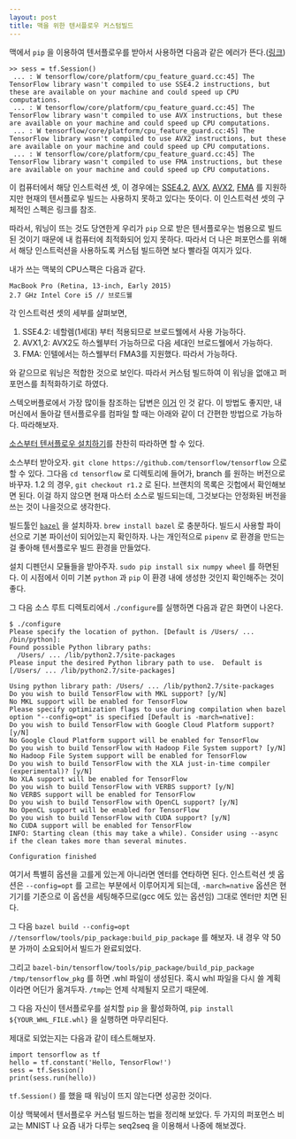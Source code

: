 ```yaml
---
layout: post
title: 맥을 위한 텐서플로우 커스텀빌드
---
```


맥에서 `pip` 을 이용하여 텐서플로우를 받아서 사용하면 다음과 같은 에러가 뜬다.([링크](https://www.tensorflow.org/install/install_mac))

```
>> sess = tf.Session()
 ... : W tensorflow/core/platform/cpu_feature_guard.cc:45] The TensorFlow library wasn't compiled to use SSE4.2 instructions, but these are available on your machine and could speed up CPU computations.
 ... : W tensorflow/core/platform/cpu_feature_guard.cc:45] The TensorFlow library wasn't compiled to use AVX instructions, but these are available on your machine and could speed up CPU computations.
 ... : W tensorflow/core/platform/cpu_feature_guard.cc:45] The TensorFlow library wasn't compiled to use AVX2 instructions, but these are available on your machine and could speed up CPU computations.
 ... : W tensorflow/core/platform/cpu_feature_guard.cc:45] The TensorFlow library wasn't compiled to use FMA instructions, but these are available on your machine and could speed up CPU computations.
```

이 컴퓨터에서 해당 인스트럭션 셋, 이 경우에는 [SSE4.2](https://ko.wikipedia.org/wiki/SSE4#SSE4.2), [AVX](https://en.wikipedia.org/wiki/Advanced_Vector_Extensions), [AVX2](https://en.wikipedia.org/wiki/Advanced_Vector_Extensions#Advanced_Vector_Extensions_2), [FMA](https://ko.wikipedia.org/wiki/FMA_%EB%AA%85%EB%A0%B9%EC%96%B4_%EC%A7%91%ED%95%A9) 를 지원하지만 현재의 텐서플로우 빌드는 사용하지 못하고 있다는 뜻이다. 이 인스트럭션 셋의 구체적인 스펙은 링크를 참조.

따라서, 워닝이 뜨는 것도 당연한게 우리가 `pip` 으로 받은 텐서플로우는 범용으로 빌드된 것이기 때문에 내 컴퓨터에 최적화되어 있지 못하다. 따라서 더 나은 퍼포먼스를 위해서 해당 인스트럭션을 사용하도록 커스텀 빌드하면 보다 빨라질 여지가 있다.

내가 쓰는 맥북의 CPU스팩은 다음과 같다.
```
MacBook Pro (Retina, 13-inch, Early 2015)
2.7 GHz Intel Core i5 // 브로드웰
```

각 인스트럭션 셋의 세부를 살펴보면,

1.  SSE4.2: 네할렘(1세대) 부터 적용되므로 브로드웰에서 사용 가능하다.
2.  AVX1,2: AVX2도 하스웰부터 가능하므로 다음 세대인 브로드웰에서 가능하다.
3.  FMA: 인텔에서는 하스웰부터 FMA3를 지원했다. 따라서 가능하다.

와 같으므로 워닝은 적합한 것으로 보인다. 따라서 커스텀 빌드하여 이 워닝을 없애고 퍼포먼스를 최적화하기로 하였다.

스텍오버플로에서 가장 많이들 참조하는 답변은 [이거](https://stackoverflow.com/questions/41293077/how-to-compile-tensorflow-with-sse4-2-and-avx-instructions) 인 것 같다. 이 방법도 좋지만, 내 머신에서 돌아갈 텐서플로우를 컴파일 할 때는 아래와 같이 더 간편한 방법으로 가능하다. 따라해보자.

[소스부터 텐서플로우 설치하기](https://www.tensorflow.org/install/install_sources)를 찬찬히 따라하면 할 수 있다.

소스부터 받아오자. `git clone https://github.com/tensorflow/tensorflow` 으로 할 수 있다. 그다음 `cd tensorflow` 로 디렉토리에 들어가, branch 를 원하는 버전으로 바꾸자. 1.2 의 경우, `git checkout r1.2` 로 된다. 브랜치의 목록은 깃헙에서 확인해보면 된다. 이걸 하지 않으면 현재 마스터 소스로 빌드되는데, 그것보다는 안정화된 버전을 쓰는 것이 나을것으로 생각한다.

빌드툴인 [`bazel`](https://bazel.build/) 을 설치하자. `brew install bazel` 로 충분하다. 빌드시 사용할 파이선으로 기본 파이선이 되어있는지 확인하자. 나는 개인적으로 `pipenv` 로 환경을 만드는 걸 좋아해 텐서플로우 빌드 환경을 만들었다.

설치 디펜던시 모듈들을 받아주자. `sudo pip install six numpy wheel` 를 하면된다. 이 시점에서 이미 기본 `python` 과 `pip` 이 환경 내에 생성한 것인지 확인해주는 것이 좋다.

그 다음 소스 루트 디렉토리에서 `./configure`를 실행하면 다음과 같은 화면이 나온다.

```
$ ./configure
Please specify the location of python. [Default is /Users/ ... /bin/python]:
Found possible Python library paths:
  /Users/ ... /lib/python2.7/site-packages
Please input the desired Python library path to use.  Default is [/Users/ ... /lib/python2.7/site-packages]

Using python library path: /Users/ ... /lib/python2.7/site-packages
Do you wish to build TensorFlow with MKL support? [y/N]
No MKL support will be enabled for TensorFlow
Please specify optimization flags to use during compilation when bazel option "--config=opt" is specified [Default is -march=native]:
Do you wish to build TensorFlow with Google Cloud Platform support? [y/N]
No Google Cloud Platform support will be enabled for TensorFlow
Do you wish to build TensorFlow with Hadoop File System support? [y/N]
No Hadoop File System support will be enabled for TensorFlow
Do you wish to build TensorFlow with the XLA just-in-time compiler (experimental)? [y/N]
No XLA support will be enabled for TensorFlow
Do you wish to build TensorFlow with VERBS support? [y/N]
No VERBS support will be enabled for TensorFlow
Do you wish to build TensorFlow with OpenCL support? [y/N]
No OpenCL support will be enabled for TensorFlow
Do you wish to build TensorFlow with CUDA support? [y/N]
No CUDA support will be enabled for TensorFlow
INFO: Starting clean (this may take a while). Consider using --async if the clean takes more than several minutes.

Configuration finished
```

여기서 특별히 옵션을 고를게 있는게 아니라면 엔터를 연타하면 된다. 인스트럭션 셋 옵션은 `--config=opt` 를 고르는 부분에서 이루어지게 되는데, `-march=native` 옵션은 현 기기를 기준으로 이 옵션을 세팅해주므로(gcc 에도 있는 옵션임) 그대로 엔터만 치면 된다.

그 다음 `bazel build --config=opt //tensorflow/tools/pip_package:build_pip_package` 를 해보자. 내 경우 약 50분 가까이 소요되어서 빌드가 완료되었다.

그리고 `bazel-bin/tensorflow/tools/pip_package/build_pip_package /tmp/tensorflow_pkg` 를 하면 .whl 파일이 생성된다. 혹시 whl 파일을 다시 쓸 계획이라면 어딘가 옮겨두자. `/tmp`는 언제 삭제될지 모르기 때문에.

그 다음 자신이 텐서플로우를 설치할 `pip` 을 활성화하여, `pip install ${YOUR_WHL_FILE.whl}` 을 실행하면 마무리된다.

제대로 되었는지는 다음과 같이 테스트해보자.

```
import tensorflow as tf
hello = tf.constant('Hello, TensorFlow!')
sess = tf.Session()
print(sess.run(hello))
```

`tf.Session()` 를 했을 때 워닝이 뜨지 않는다면 성공한 것이다.

이상 맥북에서 텐서플로우 커스텀 빌드하는 법을 정리해 보았다. 두 가지의 퍼포먼스 비교는 MNIST 나 요즘 내가 다루는 seq2seq 을 이용해서 나중에 해보겠다.

